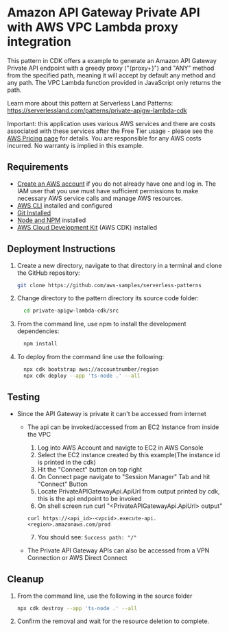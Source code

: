 
# Amazon API Gateway Private API with AWS VPC Lambda proxy integration

This pattern in CDK offers a example to generate an Amazon API Gateway Private API endpoint with a greedy proxy ("{proxy+}") and "ANY" method from the specified path, meaning it will accept by default any method and any path. The VPC Lambda function provided in JavaScript only returns the path.

Learn more about this pattern at Serverless Land Patterns: https://serverlessland.com/patterns/private-apigw-lambda-cdk

Important: this application uses various AWS services and there are costs associated with these services after the Free Tier usage - please see the [AWS Pricing page](https://aws.amazon.com/pricing/) for details. You are responsible for any AWS costs incurred. No warranty is implied in this example.

## Requirements

* [Create an AWS account](https://portal.aws.amazon.com/gp/aws/developer/registration/index.html) if you do not already have one and log in. The IAM user that you use must have sufficient permissions to make necessary AWS service calls and manage AWS resources.
* [AWS CLI](https://docs.aws.amazon.com/cli/latest/userguide/install-cliv2.html) installed and configured
* [Git Installed](https://git-scm.com/book/en/v2/Getting-Started-Installing-Git)
* [Node and NPM](https://nodejs.org/en/download/) installed
* [AWS Cloud Development Kit](https://docs.aws.amazon.com/cdk/latest/guide/cli.html) (AWS CDK) installed

## Deployment Instructions

1. Create a new directory, navigate to that directory in a terminal and clone the GitHub repository:
    ```bash
    git clone https://github.com/aws-samples/serverless-patterns
    ```
2. Change directory to the pattern directory its source code folder:
    ```bash
      cd private-apigw-lambda-cdk/src
    ```
3. From the command line, use npm to install the development dependencies:
    ```bash
      npm install
    ```
4. To deploy from the command line use the following:
    ```bash
      npx cdk bootstrap aws://accountnumber/region
      npx cdk deploy --app 'ts-node .' --all
    ```

## Testing

* Since the API Gateway is private it can't be accessed from internet

  * The api can be invoked/accessed from an EC2 Instance from inside the VPC
    1. Log into AWS Account and navigte to EC2 in AWS Console
    2. Select the EC2 instance created by this example(The instance id is printed in the cdk)
    3. Hit the "Connect" button on top right 
    4. On Connect page navigate to "Session Manager" Tab and hit "Connect" Button
    5. Locate PrivateAPIGatewayApi.ApiUrl from output printed by cdk, this is the api endpoint to be invoked
    6. On shell screen run curl "<PrivateAPIGatewayApi.ApiUrl> output"

    ```curl https://<api_id>-<vpcid>.execute-api.<region>.amazonaws.com/prod```

    7. You should see: ```Success path: "/"```

  * The Private API Gateway APIs can also be accessed from a VPN Connection or AWS Direct Connect


## Cleanup
 
1. From the command line, use the following in the source folder
    ```bash
    npx cdk destroy --app 'ts-node .' --all
    ```
2. Confirm the removal and wait for the resource deletion to complete.
